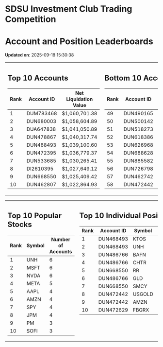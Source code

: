 # SDSU Investment Club Trading Competition 
 # Account and Position Leaderboards

**Updated on**: 2025-09-18 15:30:38

<table><tr><td valign="top">

## Top 10 Accounts
| Rank | Account ID | Net Liquidation Value |
|------|------------|-----------------------|
| 1 | DUM783468 | $1,060,701.38 |
| 2 | DUN680003 | $1,058,604.89 |
| 3 | DUA647838 | $1,041,050.89 |
| 4 | DUN478867 | $1,040,317.74 |
| 5 | DUN468493 | $1,039,100.60 |
| 6 | DUN472395 | $1,036,779.37 |
| 7 | DUN533685 | $1,030,265.41 |
| 8 | DI2610395 | $1,027,649.12 |
| 9 | DUN668550 | $1,025,409.42 |
| 10 | DUN462807 | $1,022,864.93 |

</td><td valign="top">

## Bottom 10 Accounts
| Rank | Account ID | Net Liquidation Value |
|------|------------|-----------------------|
| 49 | DUN490165 | $1,000,947.97 |
| 50 | DUN500142 | $1,000,947.97 |
| 51 | DUN518273 | $1,000,947.97 |
| 52 | DUN618386 | $1,000,737.31 |
| 53 | DUN626968 | $1,000,737.31 |
| 54 | DUN688628 | $1,000,631.98 |
| 55 | DUN885582 | $1,000,105.33 |
| 56 | DUN726798 | $999,981.97 |
| 57 | DUN462742 | $987,274.59 |
| 58 | DUN472442 | $895,927.24 |

</td></tr></table>

<table><tr><td valign="top">

## Top 10 Popular Stocks
| Rank | Symbol | Number of Accounts |
|------|--------|--------------------|
| 1 | UNH | 6 |
| 2 | MSFT | 6 |
| 3 | NVDA | 6 |
| 4 | META | 5 |
| 5 | AAPL | 4 |
| 6 | AMZN | 4 |
| 7 | SPY | 4 |
| 8 | JPM | 4 |
| 9 | PM | 3 |
| 10 | SOFI | 3 |

</td><td valign="top">

## Top 10 Individual Positions
| Rank | Account ID | Symbol | Cost | Total Value |
|------|------------|--------|-----------|-------------|
| 1 | DUN468493 | KTOS | $375,025.68 | $375,025.68 |
| 2 | DUN468493 | UNH | $200,003.43 | $200,003.43 |
| 3 | DUN486766 | BAFN | $150,086.61 | $150,086.61 |
| 4 | DUN486766 | CHTR | $150,002.80 | $150,002.80 |
| 5 | DUN668550 | RR | $137,487.66 | $137,487.66 |
| 6 | DUN486766 | GLD | $125,001.86 | $125,001.86 |
| 7 | DUN668550 | SMCY | $114,862.67 | $114,862.67 |
| 8 | DUN472442 | USGOLD | $109,327.10 | $109,327.10 |
| 9 | DUN472442 | AMZN | $107,554.22 | $107,554.22 |
| 10 | DUN472629 | FBGRX | $101,995.21 | $101,995.21 |

</td></tr></table>
